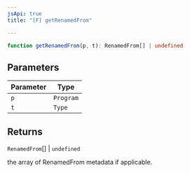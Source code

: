 ```yaml
---
jsApi: true
title: "[F] getRenamedFrom"

---
```

```ts
function getRenamedFrom(p, t): RenamedFrom[] | undefined
```

## Parameters

| Parameter | Type |
| ------ | ------ |
| `p` | `Program` |
| `t` | `Type` |

## Returns

`RenamedFrom`[] \| `undefined`

the array of RenamedFrom metadata if applicable.
